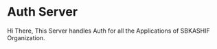 # Auth Server

Hi There,
This Server handles Auth for all the Applications of SBKASHIF Organization.


